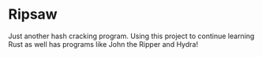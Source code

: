 # Ripsaw
Just another hash cracking program.
Using this project to continue learning Rust as well has programs like John the Ripper and Hydra! 
